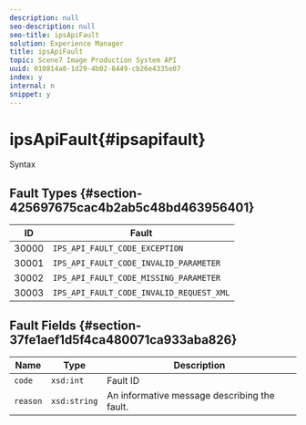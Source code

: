 ```yaml
---
description: null
seo-description: null
seo-title: ipsApiFault
solution: Experience Manager
title: ipsApiFault
topic: Scene7 Image Production System API
uuid: 010814a8-1d29-4b02-8449-cb26e4335e07
index: y
internal: n
snippet: y
---
```


# ipsApiFault{#ipsapifault}

 Syntax 

## Fault Types {#section-425697675cac4b2ab5c48bd463956401}

|  ID  | Fault  |
|---|---|
|  30000  | `IPS_API_FAULT_CODE_EXCEPTION`  |
|  30001  | `IPS_API_FAULT_CODE_INVALID_PARAMETER`  |
|  30002  | `IPS_API_FAULT_CODE_MISSING_PARAMETER`  |
|  30003  | `IPS_API_FAULT_CODE_INVALID_REQUEST_XML`  |

## Fault Fields {#section-37fe1aef1d5f4ca480071ca933aba826}

|  Name  | Type  | Description  |
|---|---|---|
|  `code`  | `xsd:int`  | Fault ID  |
|  `reason`  | `xsd:string`  | An informative message describing the fault.  |


